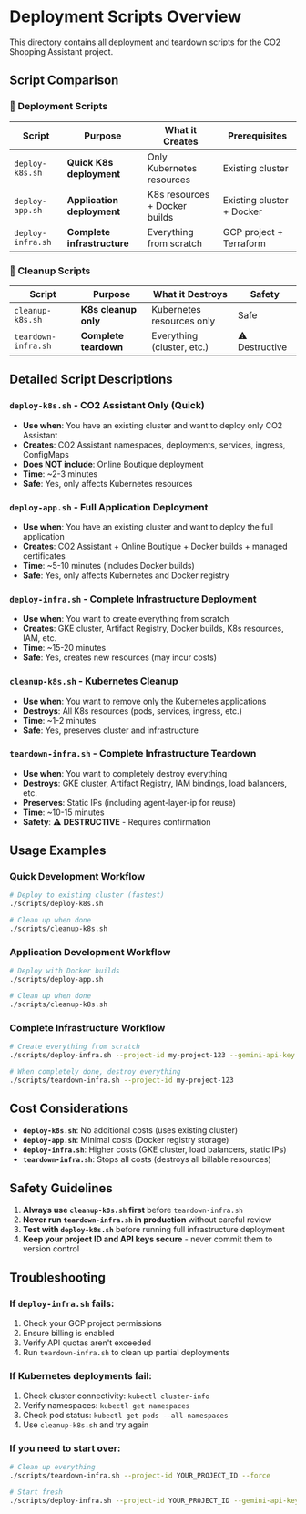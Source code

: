 # Deployment Scripts Overview

This directory contains all deployment and teardown scripts for the CO2 Shopping Assistant project.

## Script Comparison

### 🚀 Deployment Scripts

| Script | Purpose | What it Creates | Prerequisites |
|--------|---------|----------------|---------------|
| `deploy-k8s.sh` | **Quick K8s deployment** | Only Kubernetes resources | Existing cluster |
| `deploy-app.sh` | **Application deployment** | K8s resources + Docker builds | Existing cluster + Docker |
| `deploy-infra.sh` | **Complete infrastructure** | Everything from scratch | GCP project + Terraform |

### 🧹 Cleanup Scripts

| Script | Purpose | What it Destroys | Safety |
|--------|---------|------------------|---------|
| `cleanup-k8s.sh` | **K8s cleanup only** | Kubernetes resources only | Safe |
| `teardown-infra.sh` | **Complete teardown** | Everything (cluster, etc.) | ⚠️ Destructive |

## Detailed Script Descriptions

### `deploy-k8s.sh` - CO2 Assistant Only (Quick)
- **Use when**: You have an existing cluster and want to deploy only CO2 Assistant
- **Creates**: CO2 Assistant namespaces, deployments, services, ingress, ConfigMaps
- **Does NOT include**: Online Boutique deployment
- **Time**: ~2-3 minutes
- **Safe**: Yes, only affects Kubernetes resources

### `deploy-app.sh` - Full Application Deployment
- **Use when**: You have an existing cluster and want to deploy the full application
- **Creates**: CO2 Assistant + Online Boutique + Docker builds + managed certificates
- **Time**: ~5-10 minutes (includes Docker builds)
- **Safe**: Yes, only affects Kubernetes and Docker registry

### `deploy-infra.sh` - Complete Infrastructure Deployment
- **Use when**: You want to create everything from scratch
- **Creates**: GKE cluster, Artifact Registry, Docker builds, K8s resources, IAM, etc.
- **Time**: ~15-20 minutes
- **Safe**: Yes, creates new resources (may incur costs)

### `cleanup-k8s.sh` - Kubernetes Cleanup
- **Use when**: You want to remove only the Kubernetes applications
- **Destroys**: All K8s resources (pods, services, ingress, etc.)
- **Time**: ~1-2 minutes
- **Safe**: Yes, preserves cluster and infrastructure

### `teardown-infra.sh` - Complete Infrastructure Teardown
- **Use when**: You want to completely destroy everything
- **Destroys**: GKE cluster, Artifact Registry, IAM bindings, load balancers, etc.
- **Preserves**: Static IPs (including agent-layer-ip for reuse)
- **Time**: ~10-15 minutes
- **Safety**: ⚠️ **DESTRUCTIVE** - Requires confirmation

## Usage Examples

### Quick Development Workflow
```bash
# Deploy to existing cluster (fastest)
./scripts/deploy-k8s.sh

# Clean up when done
./scripts/cleanup-k8s.sh
```

### Application Development Workflow
```bash
# Deploy with Docker builds
./scripts/deploy-app.sh

# Clean up when done
./scripts/cleanup-k8s.sh
```

### Complete Infrastructure Workflow
```bash
# Create everything from scratch
./scripts/deploy-infra.sh --project-id my-project-123 --gemini-api-key YOUR_KEY

# When completely done, destroy everything
./scripts/teardown-infra.sh --project-id my-project-123
```

## Cost Considerations

- **`deploy-k8s.sh`**: No additional costs (uses existing cluster)
- **`deploy-app.sh`**: Minimal costs (Docker registry storage)
- **`deploy-infra.sh`**: Higher costs (GKE cluster, load balancers, static IPs)
- **`teardown-infra.sh`**: Stops all costs (destroys all billable resources)

## Safety Guidelines

1. **Always use `cleanup-k8s.sh` first** before `teardown-infra.sh`
2. **Never run `teardown-infra.sh` in production** without careful review
3. **Test with `deploy-k8s.sh`** before running full infrastructure deployment
4. **Keep your project ID and API keys secure** - never commit them to version control

## Troubleshooting

### If `deploy-infra.sh` fails:
1. Check your GCP project permissions
2. Ensure billing is enabled
3. Verify API quotas aren't exceeded
4. Run `teardown-infra.sh` to clean up partial deployments

### If Kubernetes deployments fail:
1. Check cluster connectivity: `kubectl cluster-info`
2. Verify namespaces: `kubectl get namespaces`
3. Check pod status: `kubectl get pods --all-namespaces`
4. Use `cleanup-k8s.sh` and try again

### If you need to start over:
```bash
# Clean up everything
./scripts/teardown-infra.sh --project-id YOUR_PROJECT_ID --force

# Start fresh
./scripts/deploy-infra.sh --project-id YOUR_PROJECT_ID --gemini-api-key YOUR_KEY
```
